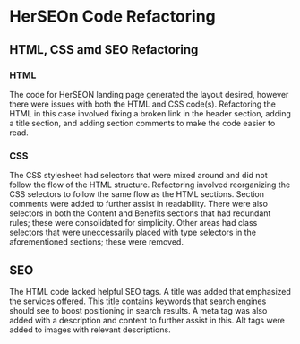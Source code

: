 # HerSEOn Code Refactoring

## HTML, CSS amd SEO Refactoring

### HTML

The code for HerSEON landing page generated the layout desired, however there were issues with both the HTML and CSS code(s). Refactoring the HTML in this case involved fixing a broken link in the header section, adding a title section, and adding section comments to make the code easier to read. 

### CSS

The CSS stylesheet had selectors that were mixed around and did not follow the flow of the HTML structure. Refactoring involved reorganizing the CSS selectors to follow the same flow as the HTML sections. Section comments were added to further assist in readability. There were also selectors in both the Content and Benefits sections that had redundant rules; these were consolidated for simplicity. Other areas had class selectors that were uneccessarily placed with type selectors in the aforementioned sections; these were removed. 

## SEO

The HTML code lacked helpful SEO tags. A title was added that emphasized the services offered. This title contains keywords that search engines should see to boost positioning in search results. A meta tag was also added with a description and content to further assist in this. Alt tags were added to images with relevant descriptions.
